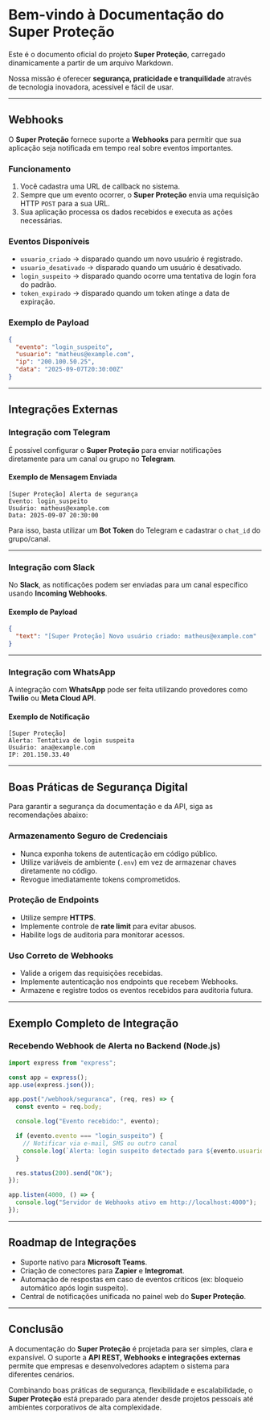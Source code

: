 # Bem-vindo à Documentação do Super Proteção

Este é o documento oficial do projeto **Super Proteção**, carregado dinamicamente a partir de um arquivo Markdown.

Nossa missão é oferecer **segurança, praticidade e tranquilidade** através de tecnologia inovadora, acessível e fácil de usar.

---

## Webhooks

O **Super Proteção** fornece suporte a **Webhooks** para permitir que sua aplicação seja notificada em tempo real sobre eventos importantes.

### Funcionamento

1. Você cadastra uma URL de callback no sistema.
2. Sempre que um evento ocorrer, o **Super Proteção** envia uma requisição HTTP `POST` para a sua URL.
3. Sua aplicação processa os dados recebidos e executa as ações necessárias.

### Eventos Disponíveis

* `usuario_criado` → disparado quando um novo usuário é registrado.
* `usuario_desativado` → disparado quando um usuário é desativado.
* `login_suspeito` → disparado quando ocorre uma tentativa de login fora do padrão.
* `token_expirado` → disparado quando um token atinge a data de expiração.

### Exemplo de Payload

```json
{
  "evento": "login_suspeito",
  "usuario": "matheus@example.com",
  "ip": "200.100.50.25",
  "data": "2025-09-07T20:30:00Z"
}
```

---

## Integrações Externas

### Integração com Telegram

É possível configurar o **Super Proteção** para enviar notificações diretamente para um canal ou grupo no **Telegram**.

#### Exemplo de Mensagem Enviada

```
[Super Proteção] Alerta de segurança
Evento: login_suspeito
Usuário: matheus@example.com
Data: 2025-09-07 20:30:00
```

Para isso, basta utilizar um **Bot Token** do Telegram e cadastrar o `chat_id` do grupo/canal.

---

### Integração com Slack

No **Slack**, as notificações podem ser enviadas para um canal específico usando **Incoming Webhooks**.

#### Exemplo de Payload

```json
{
  "text": "[Super Proteção] Novo usuário criado: matheus@example.com"
}
```

---

### Integração com WhatsApp

A integração com **WhatsApp** pode ser feita utilizando provedores como **Twilio** ou **Meta Cloud API**.

#### Exemplo de Notificação

```
[Super Proteção]
Alerta: Tentativa de login suspeita
Usuário: ana@example.com
IP: 201.150.33.40
```

---

## Boas Práticas de Segurança Digital

Para garantir a segurança da documentação e da API, siga as recomendações abaixo:

### Armazenamento Seguro de Credenciais

* Nunca exponha tokens de autenticação em código público.
* Utilize variáveis de ambiente (`.env`) em vez de armazenar chaves diretamente no código.
* Revogue imediatamente tokens comprometidos.

### Proteção de Endpoints

* Utilize sempre **HTTPS**.
* Implemente controle de **rate limit** para evitar abusos.
* Habilite logs de auditoria para monitorar acessos.

### Uso Correto de Webhooks

* Valide a origem das requisições recebidas.
* Implemente autenticação nos endpoints que recebem Webhooks.
* Armazene e registre todos os eventos recebidos para auditoria futura.

---

## Exemplo Completo de Integração

### Recebendo Webhook de Alerta no Backend (Node.js)

```javascript
import express from "express";

const app = express();
app.use(express.json());

app.post("/webhook/seguranca", (req, res) => {
  const evento = req.body;

  console.log("Evento recebido:", evento);

  if (evento.evento === "login_suspeito") {
    // Notificar via e-mail, SMS ou outro canal
    console.log(`Alerta: login suspeito detectado para ${evento.usuario}`);
  }

  res.status(200).send("OK");
});

app.listen(4000, () => {
  console.log("Servidor de Webhooks ativo em http://localhost:4000");
});
```

---

## Roadmap de Integrações

* Suporte nativo para **Microsoft Teams**.
* Criação de conectores para **Zapier** e **Integromat**.
* Automação de respostas em caso de eventos críticos (ex: bloqueio automático após login suspeito).
* Central de notificações unificada no painel web do **Super Proteção**.

---

## Conclusão

A documentação do **Super Proteção** é projetada para ser simples, clara e expansível.
O suporte a **API REST, Webhooks e integrações externas** permite que empresas e desenvolvedores adaptem o sistema para diferentes cenários.

Combinando boas práticas de segurança, flexibilidade e escalabilidade, o **Super Proteção** está preparado para atender desde projetos pessoais até ambientes corporativos de alta complexidade.
